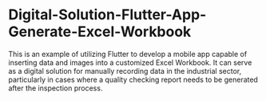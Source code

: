 # Digital-Solution-Flutter-App-Generate-Excel-Workbook
This is an example of utilizing Flutter to develop a mobile app capable of inserting data and images into a customized Excel Workbook. It can serve as a digital solution for manually recording data in the industrial sector, particularly in cases where a quality checking report needs to be generated after the inspection process.
